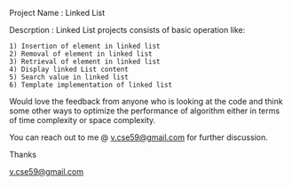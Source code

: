 Project Name : Linked List

Descrption : Linked List projects consists of basic operation like:

    1) Insertion of element in linked list
    2) Removal of element in linked list
    3) Retrieval of element in linked list
    4) Display linked List content
    5) Search value in linked list
    6) Template implementation of linked list

Would love the feedback from anyone who is looking at the code and think some other ways to optimize the performance
of algorithm either in terms of time complexity or space complexity.

You can reach out to me @ v.cse59@gmail.com for further discussion.

Thanks

v.cse59@gmail.com
